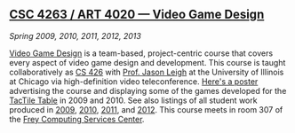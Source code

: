## [CSC 4263 / ART 4020 &mdash; Video Game Design][csc4263]

*Spring 2009, 2010, 2011, 2012, 2013*

[Video Game Design][csc4263] is a team-based, project-centric course that covers every aspect of video game design and development. This course is taught collaboratively as [CS 426][cs426] with [Prof. Jason Leigh][leigh] at the University of Illinois at Chicago via high-definition video teleconference. [Here's a poster][poster] advertising the course and displaying some of the games developed for the [TacTile Table][tactile] in 2009 and 2010. See also listings of all student work produced in [2009][], [2010][], [2011][], and [2012][]. This course meets in room 307 of the [Frey Computing Services Center][frey].

[csc4263]: csc4263/index.html
[cs426]:   http://www.evl.uic.edu/spiff/class/cs426/
[leigh]:   http://www.evl.uic.edu/spiff/
[poster]:  pdfs/VGD-2009-2010.pdf
[tactile]: research.html#tactile
[2009]:    csc4263/2009/index.html
[2010]:    csc4263/2010/index.html
[2011]:    csc4263/2011/index.html
[2012]:    csc4263/2012/index.html
[frey]:    http://www.lsu.edu/campus/maps/CSC02.html
